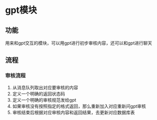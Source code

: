 # gpt模块

## 功能
用来和gpt交互的模块，可以用gpt进行初步审核内容，还可以和gpt进行聊天

## 流程

### 审核流程
1. 从消息队列取出对应要审核的内容
2. 定义一个明确的返回状态码
3. 定义一个明确的审核规范发给gpt
4. 如果审核没有按照指定的格式返回，那么重新加入对应重新问gpt审核
5. 审核结束后根据对应审核内容和返回结果，去更新对应数据库表
